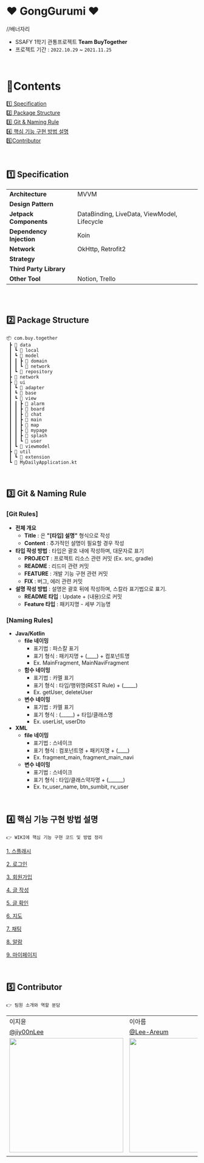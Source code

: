 # ❤ GongGurumi ❤

//배너자리


- SSAFY 1학기 관통프로젝트 **Team BuyTogether**
- 프로젝트 기간 : `2022.10.29` ~ `2021.11.25`


<br>

# :green_book:​Contents

[:one:​ Specification](#one-specification)<br>
[:two:​ Package Structure](#two-package-structure)<br>
[:three:​ Git & Naming Rule](#three-package-structure)<br>
[:four:​ 핵심 기능 구현 방법 설명](#four-핵심-기능-구현-방법-설명)<br>
[:five:​ Contributor](#five-contributor)<br>




<br>

## ​:one:​ Specification

<table class="tg">
<tbody>
  <tr>
    <td><b>Architecture</b></td>
    <td>MVVM</td>
  </tr>
<tr>
    <td><b>Design Pattern</b></td>
<td></td>
</tr>
<tr>
    <td><b>Jetpack Components</b></td>
<td>DataBinding, LiveData, ViewModel, Lifecycle</td>
</tr>
<tr>
    <td><b>Dependency Injection</b></td>
<td>Koin</td>
</tr>
<tr>
    <td><b>Network</b></td>
<td>OkHttp, Retrofit2</td>
</tr>
<tr>
    <td><b>Strategy</b></td>
<td></td>
</tr>

<tr>
    <td><b>Third Party Library</b></td>
    <td></td>

</tr>
<tr>
    <td><b>Other Tool</b></td>
<td>Notion, Trello</td>
</tr>
</tbody>
</table>

<br>

<br>


## :two:​ Package Structure

```
📦 com.buy.together
 ┣ 📂 data
 ┃ ┗ 📂 local
 ┃ ┗ 📂 model
 ┃ ┃ ┣ 📂 domain
 ┃ ┃ ┗ 📂 network
 ┃ ┗ 📂 repository
 ┣ 📂 network
 ┣ 📂 ui
 ┃ ┗ 📂 adapter
 ┃ ┗ 📂 base
 ┃ ┗ 📂 view
 ┃ ┃ ┣ 📂 alarm
 ┃ ┃ ┣ 📂 board
 ┃ ┃ ┣ 📂 chat
 ┃ ┃ ┣ 📂 main
 ┃ ┃ ┣ 📂 map
 ┃ ┃ ┣ 📂 mypage
 ┃ ┃ ┣ 📂 splash
 ┃ ┃ ┗ 📂 user
 ┃ ┗ 📂 viewmodel
 ┣ 📂 util
 ┃ ┗ 📂 extension
 ┗ 📜 MyDailyApplication.kt
```



<br>

## :three:​ Git & Naming Rule
### [Git Rules]
- **전체 개요**
   - **Title** :  은 **"[타입] 설명"** 형식으로 작성
   - **Content** : 추가적인 설명이 필요할 경우 작성
- **타입 작성 방법**
: 타입은 괄호 내에 작성하며, 대문자로 표기
  - **PROJECT** : 프로젝트 리소스 관련 커밋 (Ex. src, gradle)
  - **README** : 리드미 관련 커밋
  - **FEATURE** : 개발 기능 구현 관련 커밋
  - **FIX** : 버그, 에러 관련 커밋
- **설명 작성 방법**
: 설명은 괄호 뒤에 작성하며, 스칼라 표기법으로 표기.
  - **README 타입** : Update + (내용)으로 커밋
  - **Feature 타입** :  패키지명 - 세부 기능명

### [Naming Rules]
- **Java/Kotlin**
  - **file 네이밍**
     - 표기법 : 파스칼 표기
     - 표기 형식 : 패키지명 + (____) + 컴포넌트명
     - Ex. MainFragment, MainNaviFragment
  - **함수 네이밍**
     - 표기법  : 카멜 표기
     - 표기 형식 : 타입/행위명(REST Rule) + (_____)
     - Ex. getUser, deleteUser
  - **변수 네이밍**
     - 표기법 : 카멜 표기
     - 표기 형식 : (_____) + 타입/클래스명
     - Ex. userList, userDto
- **XML**
  - **file 네이밍**
     - 표기법 : 스네이크 
     - 표기 형식 : 컴포넌트명 + 패키지명 + (____)
     - Ex. fragment_main, fragment_main_navi
  - **변수 네이밍**
     - 표기법 : 스네이크
     - 표기 형식 : 타입/클래스약자명 + (______)
     - Ex. tv_user_name, btn_sumbit, rv_user


<br>


## :four:​ 핵심 기능 구현 방법 설명

```
👉 WIKI에 핵심 기능 구현 코드 및 방법 정리
```

[1. 스플래시](https://github.com/TeamMyDaily/4most-Android/wiki/5.1.-%EC%8A%A4%ED%94%8C%EB%9E%98%EC%8B%9C)

[2. 로그인](https://github.com/TeamMyDaily/4most-Android/wiki/5.2.-%EB%A1%9C%EA%B7%B8%EC%9D%B8)

[3. 회원가입](https://github.com/TeamMyDaily/4most-Android/wiki/5.3.-%ED%9A%8C%EC%9B%90%EA%B0%80%EC%9E%85)

[4. 글 작성](https://github.com/TeamMyDaily/4most-Android/wiki/5.4.-%ED%82%A4%EC%9B%8C%EB%93%9C-%EC%84%A0%ED%83%9D)

[5. 글 확인](https://github.com/TeamMyDaily/4most-Android/wiki/5.5.-%ED%82%A4%EC%9B%8C%EB%93%9C-%EC%B4%88%EA%B8%B0-%EC%84%A4%EC%A0%95)

[6. 지도](https://github.com/TeamMyDaily/4most-Android/wiki/5.5.-%ED%82%A4%EC%9B%8C%EB%93%9C-%EC%B4%88%EA%B8%B0-%EC%84%A4%EC%A0%95)

[7. 채팅](https://github.com/TeamMyDaily/4most-Android/wiki/5.6.-%EA%B8%B0%EB%A1%9D)

[8. 알람](https://github.com/TeamMyDaily/4most-Android/wiki/5.7.-%EB%AA%A9%ED%91%9C)

[9. 마이페이지](https://github.com/TeamMyDaily/4most-Android/wiki/5.9.-%EB%A7%88%EC%9D%B4%ED%8E%98%EC%9D%B4%EC%A7%80)




<br>

## :five:​ Contributor

```
👉 팀원 소개와 역할 분담
```

<table class="tg">
<tbody>
    <tr>
        <td>이지윤</td>
        <td>이아름</td>
    </tr>
    <tr>
        <td><a href="https://github.com/jiy00nLee">@jiy00nLee</a></td>
        <td><a href="https://github.com/Lee-Areum">@Lee-Areum</a></td>
    </tr>
    <tr>
        <td><img src="/wiki/contributor/4z7l.png" width="300px"/></td>
        <td><img src="/wiki/contributor/mdb1217.jpeg"  width="300px"/></td>
    </tr>
    <tr>
        <td></td>
        <td></td>
    </tr>
</tbody>
</table>

